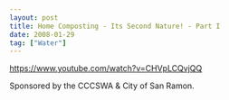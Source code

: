 ```yaml
---
layout: post
title: Home Composting - Its Second Nature! - Part I
date: 2008-01-29
tag: ["Water"]
---
```


https://www.youtube.com/watch?v=CHVpLCQvjQQ  

Sponsored by the CCCSWA & City of San Ramon.